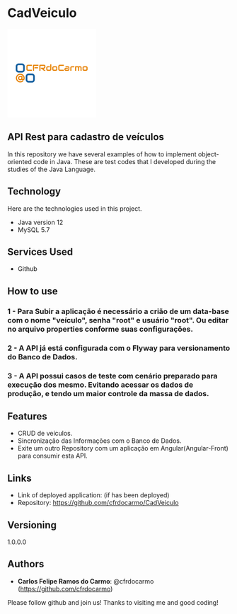 # CadVeiculo

![Logo of the project](https://github.com/cfrdocarmo/Programando-Orientado-a-Objeto-Corretamente/blob/main/readme_imagens/5b69922dd2b845f283d0892e499afe46.png)
 
## API Rest para cadastro de veículos
 

In this repository we have several examples of how to implement object-oriented code in Java. These are test codes that I developed during the studies of the Java Language.
 
 
## Technology 
 
Here are the technologies used in this project.
 
* Java version  12
* MySQL 5.7
 
 
## Services Used
 
* Github

 
## How to use
 
### 1 - Para Subir a aplicação é necessário a crião de um data-base com o nome "veículo", senha "root" e usuário "root". Ou editar no arquivo properties conforme suas configurações.

### 2 - A API já está configurada com o Flyway para versionamento do Banco de Dados.

### 3 - A API possui casos de teste com cenário preparado para execução dos mesmo. Evitando acessar os dados de produção, e tendo um maior controle da massa de dados.

 
 
## Features
 
  - CRUD de veículos.
  - Sincronização das Informações com o Banco de Dados.
  - Exite um outro Repository com um aplicação em Angular(Angular-Front) para consumir esta API.
 
 
## Links
 
  - Link of deployed application: (if has been deployed)
  - Repository: https://github.com/cfrdocarmo/CadVeiculo
   
 
 
## Versioning
 
1.0.0.0
 
 
## Authors
 
* **Carlos Felipe Ramos do Carmo**: @cfrdocarmo (https://github.com/cfrdocarmo)
 
 
Please follow github and join us!
Thanks to visiting me and good coding!
